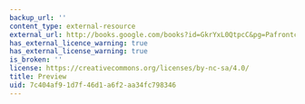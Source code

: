 ```yaml
---
backup_url: ''
content_type: external-resource
external_url: http://books.google.com/books?id=GkrYxL0QtpcC&pg=Pafrontcover
has_external_licence_warning: true
has_external_license_warning: true
is_broken: ''
license: https://creativecommons.org/licenses/by-nc-sa/4.0/
title: Preview
uid: 7c404af9-1d7f-46d1-a6f2-aa34fc798346
---
```

